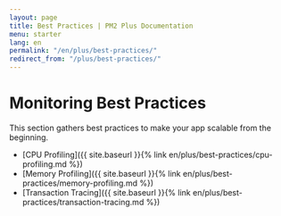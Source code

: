 ```yaml
---
layout: page
title: Best Practices | PM2 Plus Documentation
menu: starter
lang: en
permalink: "/en/plus/best-practices/"
redirect_from: "/plus/best-practices/"
---
```


# Monitoring Best Practices

This section gathers best practices to make your app scalable from the beginning.

- [CPU Profiling]({{ site.baseurl }}{% link en/plus/best-practices/cpu-profiling.md %})
- [Memory Profiling]({{ site.baseurl }}{% link en/plus/best-practices/memory-profiling.md %})
- [Transaction Tracing]({{ site.baseurl }}{% link en/plus/best-practices/transaction-tracing.md %})
